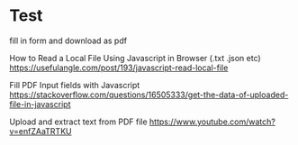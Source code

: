 # Test
fill in form and download as pdf

How to Read a Local File Using Javascript in Browser (.txt .json etc)
https://usefulangle.com/post/193/javascript-read-local-file

Fill PDF Input fields with Javascript
https://stackoverflow.com/questions/16505333/get-the-data-of-uploaded-file-in-javascript

Upload and extract text from PDF file
https://www.youtube.com/watch?v=enfZAaTRTKU
